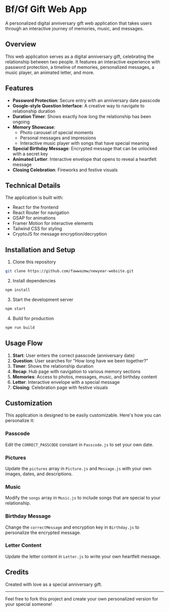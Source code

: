 # Bf/Gf Gift Web App

A personalized digital anniversary gift web application that takes users through an interactive journey of memories, music, and messages.

## Overview

This web application serves as a digital anniversary gift, celebrating the relationship between two people. It features an interactive experience with password protection, a timeline of memories, personalized messages, a music player, an animated letter, and more.

## Features

- **Password Protection**: Secure entry with an anniversary date passcode
- **Google-style Question Interface**: A creative way to navigate to relationship duration
- **Duration Timer**: Shows exactly how long the relationship has been ongoing
- **Memory Showcase**:
    - Photo carousel of special moments
    - Personal messages and impressions
    - Interactive music player with songs that have special meaning
- **Special Birthday Message**: Encrypted message that can be unlocked with a secret key
- **Animated Letter**: Interactive envelope that opens to reveal a heartfelt message
- **Closing Celebration**: Fireworks and festive visuals

## Technical Details

The application is built with:
- React for the frontend
- React Router for navigation
- GSAP for animations
- Framer Motion for interactive elements
- Tailwind CSS for styling
- CryptoJS for message encryption/decryption

## Installation and Setup

1. Clone this repository
```bash
git clone https://github.com/fawwazmw/newyear-website.git
```

2. Install dependencies
```bash
npm install
```

3. Start the development server
```bash
npm start
```

4. Build for production
```bash
npm run build
```

## Usage Flow

1. **Start**: User enters the correct passcode (anniversary date)
2. **Question**: User searches for "How long have we been together?"
3. **Timer**: Shows the relationship duration
4. **Recap**: Hub page with navigation to various memory sections
5. **Memories**: Access to photos, messages, music, and birthday content
6. **Letter**: Interactive envelope with a special message
7. **Closing**: Celebration page with festive visuals

## Customization

This application is designed to be easily customizable. Here's how you can personalize it:

### Passcode
Edit the `CORRECT_PASSCODE` constant in `Passcode.js` to set your own date.

### Pictures
Update the `pictures` array in `Picture.js` and `Message.js` with your own images, dates, and descriptions.

### Music
Modify the `songs` array in `Music.js` to include songs that are special to your relationship.

### Birthday Message
Change the `correctMessage` and encryption key in `Birthday.js` to personalize the encrypted message.

### Letter Content
Update the letter content in `Letter.js` to write your own heartfelt message.

## Credits

Created with love as a special anniversary gift.

---

Feel free to fork this project and create your own personalized version for your special someone!